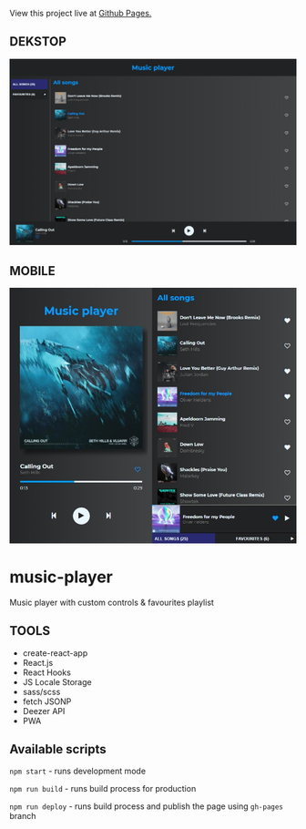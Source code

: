 View this project live at [Github Pages.](https://jarek-janowski.github.io/music-player/)

## DEKSTOP
![cover](./gh/music-player-pc.jpg)

## MOBILE
![cover](./gh/music-player-mobile.jpg)

# music-player

Music player with custom controls & favourites playlist

## TOOLS

- create-react-app
- React.js
- React Hooks
- JS Locale Storage
- sass/scss
- fetch JSONP
- Deezer API
- PWA

## Available scripts

`npm start` - runs development mode

`npm run build` - runs build process for production

`npm run deploy` - runs build process and publish the page using `gh-pages` branch
